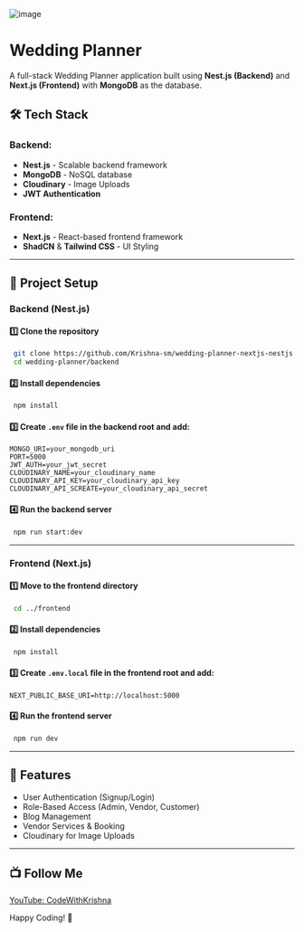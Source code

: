 ![image](https://github.com/user-attachments/assets/9232f2d9-1854-41c3-9e1b-7d0079e7dfc7)

# Wedding Planner

A full-stack Wedding Planner application built using **Nest.js (Backend)** and **Next.js (Frontend)** with **MongoDB** as the database.

## 🛠 Tech Stack

### Backend:
- **Nest.js** - Scalable backend framework
- **MongoDB** - NoSQL database
- **Cloudinary** - Image Uploads
- **JWT Authentication**

### Frontend:
- **Next.js** - React-based frontend framework
- **ShadCN** & **Tailwind CSS** - UI Styling

---

## 📂 Project Setup

### Backend (Nest.js)
#### 1️⃣ Clone the repository
```sh
 git clone https://github.com/Krishna-sm/wedding-planner-nextjs-nestjs.git
 cd wedding-planner/backend
```

#### 2️⃣ Install dependencies
```sh
 npm install
```

#### 3️⃣ Create `.env` file in the backend root and add:
```
MONGO_URI=your_mongodb_uri
PORT=5000
JWT_AUTH=your_jwt_secret
CLOUDINARY_NAME=your_cloudinary_name
CLOUDINARY_API_KEY=your_cloudinary_api_key
CLOUDINARY_API_SCREATE=your_cloudinary_api_secret
```

#### 4️⃣ Run the backend server
```sh
 npm run start:dev
```

---

### Frontend (Next.js)
#### 1️⃣ Move to the frontend directory
```sh
 cd ../frontend
```

#### 2️⃣ Install dependencies
```sh
 npm install
```

#### 3️⃣ Create `.env.local` file in the frontend root and add:
```
NEXT_PUBLIC_BASE_URI=http://localhost:5000
```

#### 4️⃣ Run the frontend server
```sh
 npm run dev
```

---

## 🚀 Features
- User Authentication (Signup/Login)
- Role-Based Access (Admin, Vendor, Customer)
- Blog Management
- Vendor Services & Booking
- Cloudinary for Image Uploads

---

## 📺 Follow Me
[YouTube: CodeWithKrishna](https://www.youtube.com/@CodeWithKrishnaa)

Happy Coding! 🎉
